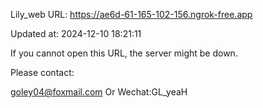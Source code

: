Lily_web URL: https://ae6d-61-165-102-156.ngrok-free.app

Updated at: 2024-12-10 18:21:11

If you cannot open this URL, the server might be down.

Please contact: 

goley04@foxmail.com Or Wechat:GL_yeaH